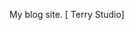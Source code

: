 <!--
 * @Author: Matroid_Walker adimensioner@gmail.com
 * @Date: 2024-09-28 10:20:35
 * @LastEditors: Matroid_Walker adimensioner@gmail.com
 * @LastEditTime: 2024-09-28 12:38:33
 * @FilePath: /blogs/terry_blog/README.md
 * @Description: 
 * 
 * Copyright (c) 2024 by Terry Chang, All Rights Reserved. 
-->
My blog site. [ Terry Studio]